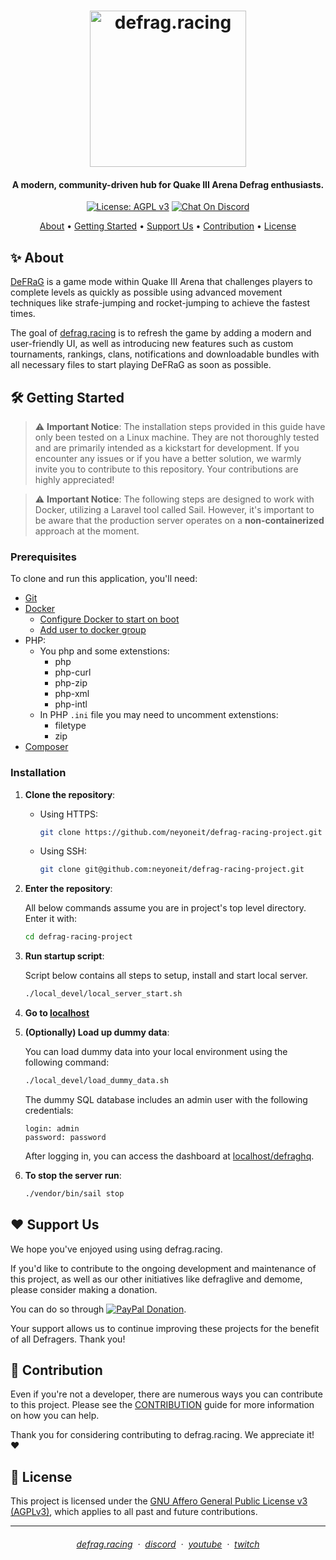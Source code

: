 <h1 align="center">
  <a href="https://defrag.racing">
    <img alt="defrag.racing" src="public/images/logo.png" width="250">
  </a>
</h1>

<h4 align="center">
  A modern, community-driven hub for Quake III Arena Defrag enthusiasts.
</h4>

<p align="center">
  <a href="https://www.gnu.org/licenses/agpl-3.0"><img alt="License: AGPL v3" src="https://img.shields.io/badge/License-AGPL%20v3-blue.svg?style=for-the-badge"></a>
  <a href="https://discord.defrag.racing/"><img alt="Chat On Discord" src="https://img.shields.io/badge/chat-on%20discord-7289da?style=for-the-badge&logo=discord&logoColor=white"></a>
</p>

<p align="center">
  <a href="#sparkles-about">About</a> •
  <a href="#hammer_and_wrench-getting-started">Getting Started</a> •
  <a href="#heart-support-us">Support Us</a> •
  <a href="#handshake-contribution">Contribution</a> •
  <a href="#scroll-license">License</a>
</p>

## :sparkles: About

[DeFRaG](https://en.wikipedia.org/wiki/DeFRaG) is a game mode within Quake III Arena that challenges players to complete levels as quickly as possible using advanced movement techniques like strafe-jumping and rocket-jumping to achieve the fastest times.

The goal of [defrag.racing](https://defrag.racing) is to refresh the game by adding a modern and user-friendly UI, as well as introducing new features such as custom tournaments, rankings, clans, notifications and downloadable bundles with all necessary files to start playing DeFRaG as soon as possible.

## :hammer_and_wrench: Getting Started

> :warning: **Important Notice**: The installation steps provided in this guide have only been tested on a Linux machine. They are not thoroughly tested and are primarily intended as a kickstart for development. If you encounter any issues or if you have a better solution, we warmly invite you to contribute to this repository. Your contributions are highly appreciated!

> :warning: **Important Notice**: The following steps are designed to work with Docker, utilizing a Laravel tool called Sail. However, it's important to be aware that the production server operates on a **non-containerized** approach at the moment.

### Prerequisites

To clone and run this application, you'll need:
* [Git](https://git-scm.com)
* [Docker](https://docker.com/)
    - [Configure Docker to start on boot](https://docs.docker.com/engine/install/linux-postinstall/#configure-docker-to-start-on-boot-with-systemd)
    - [Add user to docker group](https://docs.docker.com/engine/install/linux-postinstall/#manage-docker-as-a-non-root-user)
* PHP:
    - You php and some extenstions:
        - php
        - php-curl
        - php-zip
        - php-xml
        - php-intl
    - In PHP `.ini` file you may need to uncomment extenstions:
        - filetype
        - zip
* [Composer](https://getcomposer.org)

### Installation

1. **Clone the repository**:
    - Using HTTPS:
        ```bash
        git clone https://github.com/neyoneit/defrag-racing-project.git
        ```
    - Using SSH:
        ```bash
        git clone git@github.com:neyoneit/defrag-racing-project.git
        ```

2. **Enter the repository**:

    All below commands assume you are in project's top level directory. Enter it with:
    ```bash
    cd defrag-racing-project
    ```

2. **Run startup script**:

    Script below contains all steps to setup, install and start local server.
    ```bash
    ./local_devel/local_server_start.sh
    ```

4. **Go to [localhost](http://localhost)**

5. **(Optionally) Load up dummy data**:

    You can load dummy data into your local environment using the following command:
    ```bash
    ./local_devel/load_dummy_data.sh
    ```
    The dummy SQL database includes an admin user with the following credentials:
    ```
    login: admin
    password: password
    ```
    After logging in, you can access the dashboard at [localhost/defraghq](http://localhost/defraghq).

6. **To stop the server run**:
    ```bash
    ./vendor/bin/sail stop
    ```

## :heart: Support Us

We hope you've enjoyed using using defrag.racing.

If you'd like to contribute to the ongoing development and maintenance of this project, as well as our other initiatives like defraglive and demome, please consider making a donation.

You can do so through [![PayPal Donation](https://img.shields.io/badge/PayPal-00457C?style=for-the-badge&logo=paypal&logoColor=white)](https://www.paypal.com/donate/?hosted_button_id=WH6GY4PDGU8FA).

Your support allows us to continue improving these projects for the benefit of all Defragers. Thank you!

## :handshake: Contribution

Even if you're not a developer, there are numerous ways you can contribute to this project. Please see the [CONTRIBUTION](CONTRIBUTING.md) guide for more information on how you can help. 

Thank you for considering contributing to defrag.racing. We appreciate it! :heart:

## :scroll: License

This project is licensed under the [GNU Affero General Public License v3 (AGPLv3)](LICENSE), which applies to all past and future contributions.

---

<h6 align="center">
  <a href="https://defrag.racing">defrag.racing</a> &nbsp;&middot;&nbsp;
  <a href="https://discord.defrag.racing/">discord</a> &nbsp;&middot;&nbsp;
  <a href="https://www.youtube.com/@DefragLegends">youtube</a> &nbsp;&middot;&nbsp;
  <a href="https://www.twitch.tv/defraglive">twitch</a>
</h6>

